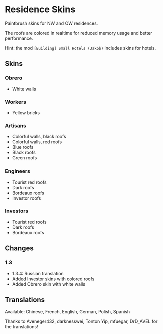 # Residence Skins

Paintbrush skins for NW and OW residences.

The roofs are colored in realtime for reduced memory usage and better performance.

Hint: the mod `[Building] Small Hotels (Jakob)` includes skins for hotels.

## Skins

### Obrero

- White walls

### Workers

- Yellow bricks

### Artisans

- Colorful walls, black roofs
- Colorful walls, red roofs
- Blue roofs
- Black roofs
- Green roofs

### Engineers

- Tourist red roofs
- Dark roofs
- Bordeaux roofs
- Investor roofs

### Investors

- Tourist red roofs
- Dark roofs
- Bordeaux roofs

## Changes

### 1.3

- 1.3.4: Russian translation
- Added Investor skins with colored roofs
- Added Obrero skin with white walls

## Translations

Available: Chinese, French, English, German, Polish, Spanish

Thanks to Aveneger432, darknesswei, Tonton Yip, mfuegar, DrD_AVEL for the translations!

